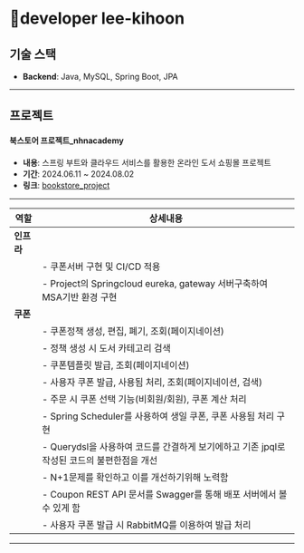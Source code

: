 # developer lee-kihoon

## 기술 스택

- **Backend**: Java, MySQL, Spring Boot, JPA

---

## 프로젝트

#### 북스토어 프로젝트_nhnacademy

- **내용**: 스프링 부트와 클라우드 서비스를 활용한 온라인 도서 쇼핑몰 프로젝트
- **기간**: 2024.06.11 ~ 2024.08.02
- **링크**: [bookstore_project](https://github.com/nhnacademy-be6-5ritang)
---
| 역할      | 상세내용                                                                                  |
|-----------|-------------------------------------------------------------------------------------------|
| **인프라** |                                                                                           |
|           | - 쿠폰서버 구현 및 CI/CD 적용                                                              |
|           | - Project의 Springcloud eureka, gateway 서버구축하여 MSA기반 환경 구현                                                               |
| **쿠폰**  |                                                                                           |
|           | - 쿠폰정책 생성, 편집, 폐기, 조회(페이지네이션)                                             |
|           | - 정책 생성 시 도서 카테고리 검색                                                           |
|           | - 쿠폰템플릿 발급, 조회(페이지네이션)                                                       |
|           | - 사용자 쿠폰 발급, 사용됨 처리, 조회(페이지네이션, 검색)                                  |
|           | - 주문 시 쿠폰 선택 기능(비회원/회원), 쿠폰 계산 처리                                      |
|           | - Spring Scheduler를 사용하여 생일 쿠폰, 쿠폰 사용됨 처리 구현                              |
|           | - Querydsl을 사용하여 코드를 간결하게 보기에하고 기존 jpql로 작성된 코드의 불편한점을 개선       
|           | - N+1문제를 확인하고 이를 개선하기위해 노력함                                           |
|           | - Coupon REST API 문서를 Swagger를 통해 배포 서버에서 볼 수 있게 함                         |
|           | - 사용자 쿠폰 발급 시 RabbitMQ를 이용하여 발급 처리   
---

